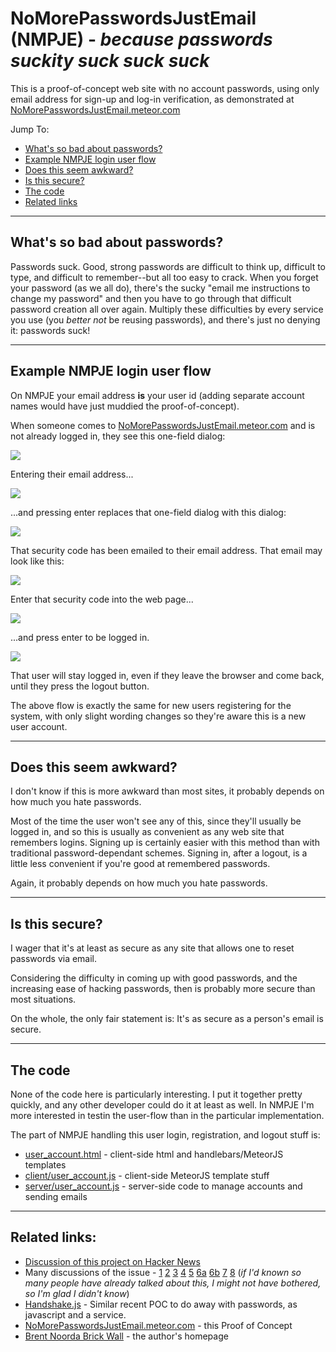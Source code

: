 NoMorePasswordsJustEmail (NMPJE) - _because passwords suckity suck suck suck_
========================

This is a proof-of-concept web site with no account passwords, using only email address for
sign-up and log-in verification, as demonstrated at [NoMorePasswordsJustEmail.meteor.com](https://NoMorePasswordsJustEmail.meteor.com/)

Jump To:

* [What's so bad about passwords?](#whats-so-bad)
* [Example NMPJE login user flow](#example-flow)
* [Does this seem awkward?](#awkward)
* [Is this secure?](#is-secure)
* [The code](#code)
* [Related links](#links)

------------------------------------------------------------------------------

<a name="whats-so-bad"></a>
## What's so bad about passwords?

Passwords suck. Good, strong passwords are difficult to think up,
difficult to type,
and difficult to remember--but all too easy to crack.
When you forget your password (as we all do), there's the sucky "email me instructions to
change my password" and then you have to go through that difficult password creation all over again.
Multiply these difficulties by every service you use (you _better not_ be reusing passwords), and there's
just no denying it: passwords suck!

------------------------------------------------------------------------------

<a name="example-flow"></a>
## Example NMPJE login user flow

On NMPJE your email address **is** your user id (adding separate account names would have just muddied
the proof-of-concept).

When someone comes to [NoMorePasswordsJustEmail.meteor.com](https://nomorepasswordsjustemail.meteor.com/) and is not already logged in, they see this one-field dialog:

![](http://dl.dropboxusercontent.com/u/41075/NoMorePasswordsJustEmail/get_email.png)

Entering their email address...

![](http://dl.dropboxusercontent.com/u/41075/NoMorePasswordsJustEmail/enter_email.png)

...and pressing enter replaces that one-field dialog with this dialog:

![](http://dl.dropboxusercontent.com/u/41075/NoMorePasswordsJustEmail/get_code.png)

That security code has been emailed to their email address. That email may look like this:

![](http://dl.dropboxusercontent.com/u/41075/NoMorePasswordsJustEmail/email.png)

Enter that security code into the web page...

![](http://dl.dropboxusercontent.com/u/41075/NoMorePasswordsJustEmail/enter_code.png)

...and press enter to be logged in.

![](http://dl.dropboxusercontent.com/u/41075/NoMorePasswordsJustEmail/logged_in.png)

That user will stay logged in, even if they leave the browser and come back, until they press
the logout button.

The above flow is exactly the same for new users registering for the system, with only slight
wording changes so they're aware this is a new user account.

------------------------------------------------------------------------------

<a name="awkward"></a>
## Does this seem awkward?

I don't know if this is more awkward than most sites, it probably depends on how much you hate passwords.

Most of the time the user won't see any of this, since they'll usually be logged in, and so this
is usually as convenient as any web site that remembers logins. Signing up is certainly easier
with this method than with traditional password-dependant
schemes. Signing in, after a logout, is a little less convenient if you're good at remembered
passwords.

Again, it probably depends on how much you hate passwords.

------------------------------------------------------------------------------

<a name="is-secure"></a>
## Is this secure?

I wager that it's at least as secure as any site that allows one to reset passwords via email.

Considering the difficulty in coming up with good passwords, and the increasing ease of hacking
passwords, then is probably more secure than most situations.

On the whole, the only fair statement is: It's as secure as a person's email is secure.

------------------------------------------------------------------------------

<a name="code"></a>
## The code

None of the code here is particularly interesting. I put it together pretty quickly, and any
other developer could do it at least as well. In NMPJE I'm more interested in testin the
user-flow than in the particular implementation.

The part of NMPJE handling this user login, registration, and logout stuff is:

* [user_account.html](https://github.com/BrentNoorda/NoMorePasswordsJustEmail/blob/master/client/user_account/user_account.html) -
client-side html and handlebars/MeteorJS templates
* [client/user_account.js](https://github.com/BrentNoorda/NoMorePasswordsJustEmail/blob/master/client/user_account/user_account.js) -
client-side MeteorJS template stuff
* [server/user_account.js](https://github.com/BrentNoorda/NoMorePasswordsJustEmail/blob/master/server/user_account.js) -
server-side code to manage accounts and sending emails

------------------------------------------------------------------------------

<a name="links"></a>
## Related links:

* [Discussion of this project on Hacker News](https://news.ycombinator.com/item?id=6847720)
* Many discussions of the issue - [1](http://security.stackexchange.com/questions/12828/if-i-include-a-forgot-password-service-then-whats-the-point-of-using-a-passwor)
[2](http://security.stackexchange.com/questions/4009/how-to-implement-non-password-authentication-in-a-web-site)
[3](https://medium.com/p/d6509aa3c60b)
[4](http://www.infoq.com/news/2011/07/BrowserID)
[5](http://www.therealtomrose.com/kick-ass-website-login-flow-email-only-no-password/)
[6a](http://notes.xoxco.com/post/27999787765/is-it-time-for-password-less-login)
[6b](http://notes.xoxco.com/post/28288684632/more-on-password-less-login)
[7](https://news.ycombinator.com/item?id=4308190)
[8](https://github.com/relekang/django-nopassword)
(_if I'd known so many people have already talked about this, I might not have bothered, so I'm glad I didn't know_)
* [Handshake.js](http://sendgrid.com/blog/lets-deprecate-password-email-authentication/) - Similar recent POC to do away with passwords, as javascript and a service.
* [NoMorePasswordsJustEmail.meteor.com](https://NoMorePasswordsJustEmail.meteor.com/) - this Proof of Concept
* [Brent Noorda Brick Wall](http://www.brent-noorda.com/) - the author's homepage
